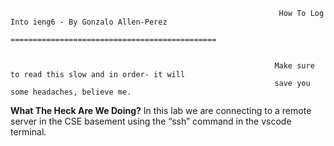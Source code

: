                                                                 How To Log Into ieng6 - By Gonzalo Allen-Perez
                                                                ==============================================
                                                               
                                                               
                                                               Make sure to read this slow and in order- it will 
                                                               save you some headaches, believe me.
                                                               
__What The Heck Are We Doing?__
In this lab we are connecting to a remote server in the CSE basement using the “ssh” command in the vscode terminal.

